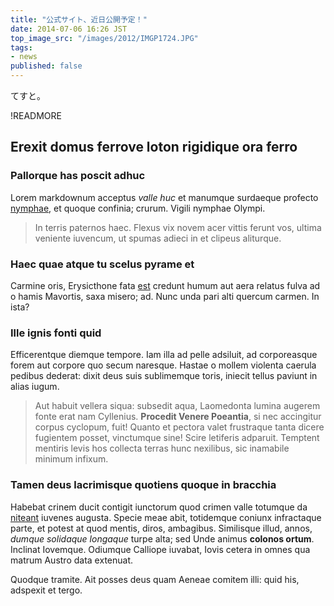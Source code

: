 ```yaml
---
title: "公式サイト、近日公開予定！"
date: 2014-07-06 16:26 JST
top_image_src: "/images/2012/IMGP1724.JPG"
tags:
- news
published: false
---
```

てすと。

!READMORE

Erexit domus ferrove loton rigidique ora ferro
------------------------------------------------

### Pallorque has poscit adhuc

Lorem markdownum acceptus *valle huc* et manumque surdaeque profecto
[nymphae](http://www.billmays.net/), et quoque confinia; crurum. Vigili nymphae
Olympi.

> In terris paternos haec. Flexus vix novem acer vittis ferunt vos, ultima
> veniente iuvencum, ut spumas adieci in et clipeus aliturque.

### Haec quae atque tu scelus pyrame et

Carmine oris, Erysicthone fata [est](http://www.lipsum.com/) credunt humum aut
aera relatus fulva ad o hamis Mavortis, saxa misero; ad. Nunc unda pari alti
quercum carmen. In ista?

### Ille ignis fonti quid

Efficerentque diemque tempore. Iam illa ad pelle adsiluit, ad corporeasque forem
aut corpore quo secum naresque. Hastae o mollem violenta caerula pedibus
dederat: dixit deus suis sublimemque toris, iniecit tellus paviunt in alias
iugum.

> Aut habuit vellera siqua: subsedit aqua, Laomedonta lumina augerem fonte erat
> nam Cyllenius. **Procedit Venere Poeantia**, si nec accingitur corpus
> cyclopum, fuit! Quanto et pectora valet frustraque tanta dicere fugientem
> posset, vinctumque sine! Scire letiferis adparuit. Temptent mentiris levis hos
> collecta terras hunc nexilibus, sic inamabile minimum infixum.

### Tamen deus lacrimisque quotiens quoque in bracchia

Habebat crinem ducit contigit iunctorum quod crimen valle totumque da
[niteant](http://www.mozilla.org/) iuvenes augusta. Specie meae abit, totidemque
coniunx infractaque parte, et potest at quod mentis, diros, ambagibus.
Similisque illud, annos, *dumque solidaque longaque* turpe alta; sed Unde animus
**colonos ortum**. Inclinat Iovemque. Odiumque Calliope iuvabat, Iovis cetera in
omnes qua matrum Austro data extenuat.

Quodque tramite. Ait posses deus quam Aeneae comitem illi: quid his, adspexit et
tergo.

[est]: http://www.lipsum.com/
[niteant]: http://www.mozilla.org/
[nymphae]: http://www.billmays.net/